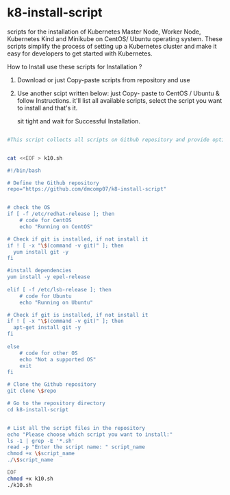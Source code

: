 # k8-install-script
scripts for the installation of Kubernetes Master Node, Worker Node, Kubernetes Kind and Minikube on CentOS/ Ubuntu operating system. 
These scripts simplify the process of setting up a Kubernetes cluster and make it easy for developers to get started with Kubernetes.


How to Install use these scripts for Installation ?
1. Download or just Copy-paste scripts from repository and use
2. Use another scipt written below: just Copy- paste to CentOS / Ubuntu  & follow Instructions.
   it'll list all available scripts, select the script you want to install and that's it. 
   
   sit tight and wait for Successful Installation.


```bash

#This script collects all scripts on Github repository and provide option to Install on CentOS/ Ubuntu


cat <<EOF > k10.sh

#!/bin/bash

# Define the Github repository
repo="https://github.com/dmcomp07/k8-install-script"


# check the OS
if [ -f /etc/redhat-release ]; then
    # code for CentOS
    echo "Running on CentOS"

# Check if git is installed, if not install it
if ! [ -x "\$(command -v git)" ]; then
  yum install git -y
fi

#install dependencies
yum install -y epel-release	
	
elif [ -f /etc/lsb-release ]; then
    # code for Ubuntu
    echo "Running on Ubuntu"

# Check if git is installed, if not install it
if ! [ -x "\$(command -v git)" ]; then
  apt-get install git -y
fi
	
else
    # code for other OS
    echo "Not a supported OS"
    exit
fi	

# Clone the Github repository
git clone \$repo

# Go to the repository directory
cd k8-install-script


# List all the script files in the repository
echo "Please choose which script you want to install:"
ls -1 | grep -E '*.sh'
read -p "Enter the script name: " script_name
chmod +x \$script_name
./\$script_name

EOF
chmod +x k10.sh
./k10.sh
```
